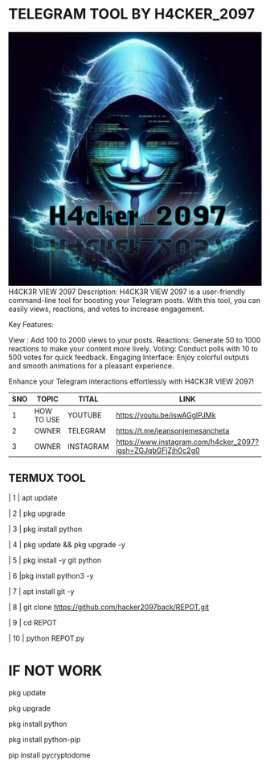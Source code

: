 # TELEGRAM TOOL BY H4CKER_2097
<img sRC ="https://github.com/hacker2097back/view/blob/main/photo_2024-10-01_22-29-21.jpg" alt="MLBC">
H4CK3R VIEW 2097
Description:
H4CK3R VIEW 2097 is a user-friendly command-line tool for boosting your Telegram posts. With this tool, you can easily  views, reactions, and votes to increase engagement.

Key Features:

View : Add 100 to 2000 views to your posts.
Reactions: Generate 50 to 1000 reactions to make your content more lively.
Voting: Conduct polls with 10 to 500 votes for quick feedback.
Engaging Interface: Enjoy colorful outputs and smooth animations for a pleasant experience.

Enhance your Telegram interactions effortlessly with H4CK3R VIEW 2097!

|SNO| TOPIC | TITAL | LINK |
|-|-|-|-|
|1| HOW TO USE | YOUTUBE | https://youtu.be/iswAGglPJMk
|2| OWNER | TELEGRAM | https://t.me/jeansonjemesancheta
|3| OWNER | INSTAGRAM | https://www.instagram.com/h4cker_2097?igsh=ZGJqbGFjZjh0c2g0
## TERMUX TOOL 

| 1 | apt update

| 2 | pkg upgrade

| 3 | pkg install python

| 4 | pkg update && pkg upgrade -y

| 5 | pkg install -y git python

| 6 |pkg install python3 -y

| 7 | apt install git -y

| 8 | git clone https://github.com/hacker2097back/REPOT.git

| 9 | cd REPOT

| 10 | python REPOT.py

# IF NOT WORK 

pkg update

pkg upgrade

pkg install python

pkg install python-pip

pip install pycryptodome
